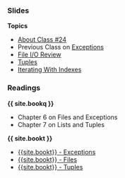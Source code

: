 <a name="class24"></a>

### Slides

__Topics__

* [About Class #24](classes/24/meta.html)
* Previous Class on [Exceptions](classes/23/exceptions.html)
* [File I/O Review](classes/24/files.html)
* [Tuples](classes/24/tuples.html)
* [Iterating With Indexes](classes/24/iterating_with_indexes.html)


<!--
* [Finishing Up Exceptions](classes/24/exceptions.html)
-->
<!--
* [Dictionaries](classes/24/dictionaries.html)
* [Blackjack - Sample Output](code/blackjack.txt)
* [Really Terrible Blackjack Implementation](code/blackjack.py)
-->


### Readings

__{{ site.bookq }}__

* Chapter 6 on Files and Exceptions
* Chapter 7 on Lists and Tuples


__{{ site.bookt }}__

* [{{site.bookt}} - Exceptions](http://www.openbookproject.net/thinkcs/python/english3e/exceptions.html)
* [{{site.bookt}} - Files](http://www.openbookproject.net/thinkcs/python/english3e/files.html)
* [{{site.bookt}} - Tuples](http://openbookproject.net/thinkcs/python/english3e/tuples.html)

